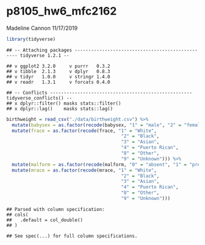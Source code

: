 p8105\_hw6\_mfc2162
================
Madeline Cannon
11/17/2019

``` r
library(tidyverse)
```

    ## -- Attaching packages ------------------------------------------------- tidyverse 1.2.1 --

    ## v ggplot2 3.2.0     v purrr   0.3.2
    ## v tibble  2.1.3     v dplyr   0.8.3
    ## v tidyr   1.0.0     v stringr 1.4.0
    ## v readr   1.3.1     v forcats 0.4.0

    ## -- Conflicts ---------------------------------------------------- tidyverse_conflicts() --
    ## x dplyr::filter() masks stats::filter()
    ## x dplyr::lag()    masks stats::lag()

``` r
birthweight = read_csv("./data/birthweight.csv") %>%
  mutate(babysex = as.factor(recode(babysex, "1" = "male", "2" = "female"))) %>%
  mutate(frace = as.factor(recode(frace, "1" = "White",
                                          "2" = "Black",
                                          "3" = "Asian",
                                          "4" = "Puerto Rican",
                                          "8" = "Other",
                                          "9" = "Unknown"))) %>%
  mutate(malform = as.factor(recode(malform, "0" = "absent", "1" = "present"))) %>%
  mutate(mrace = as.factor(recode(mrace, "1" = "White",
                                          "2" = "Black",
                                          "3" = "Asian",
                                          "4" = "Puerto Rican",
                                          "8" = "Other",
                                          "9" = "Unknown")))
```

    ## Parsed with column specification:
    ## cols(
    ##   .default = col_double()
    ## )

    ## See spec(...) for full column specifications.
